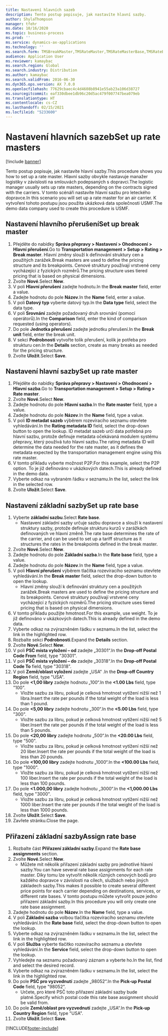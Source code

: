 ```yaml
---
title: Nastavení hlavních sazeb
description: Tento postup popisuje, jak nastavíte hlavní sazby.
author: ShylaThompson
manager: tfehr
ms.date: 10/16/2020
ms.topic: business-process
ms.prod: ''
ms.service: dynamics-ax-applications
ms.technology: ''
ms.search.form: TMSBreakMaster,TMSRateMaster,TMSRateMasterBase,TMSRateBaseType, TMSRouteWorkbench
audience: Application User
ms.reviewer: kamaybac
ms.search.region: Global
ms.search.industry: Distribution
ms.author: kamaybac
ms.search.validFrom: 2016-06-30
ms.dyn365.ops.version: AX 7.0.0
ms.openlocfilehash: 77629cbaec4c4d4608b8941e55ab23a106d38727
ms.sourcegitcommit: eaf330dbee1db96c20d5ac479f007747bea079eb
ms.translationtype: HT
ms.contentlocale: cs-CZ
ms.lasthandoff: 02/15/2021
ms.locfileid: "5233600"
---
```

# <a name="set-up-rate-masters"></a><span data-ttu-id="579a8-103">Nastavení hlavních sazeb</span><span class="sxs-lookup"><span data-stu-id="579a8-103">Set up rate masters</span></span>

[!include [banner](../../includes/banner.md)]

<span data-ttu-id="579a8-104">Tento postup popisuje, jak nastavíte hlavní sazby.</span><span class="sxs-lookup"><span data-stu-id="579a8-104">This procedure shows you how to set up a rate master.</span></span> <span data-ttu-id="579a8-105">Hlavní sazby obvykle nastavuje manažer logistiky v závislosti na smlouvách podepsaných s dopravci.</span><span class="sxs-lookup"><span data-stu-id="579a8-105">The logistic manager usually sets up rate masters, depending on the contracts signed with the carriers.</span></span> <span data-ttu-id="579a8-106">V tomto scénáři nastavíte hlavní sazbu pro leteckého dopravce.</span><span class="sxs-lookup"><span data-stu-id="579a8-106">In this scenario you will set up a rate master for an air carrier.</span></span> <span data-ttu-id="579a8-107">K vytvoření tohoto postupu jsou použita ukázková data společnosti USMF.</span><span class="sxs-lookup"><span data-stu-id="579a8-107">The demo data company used to create this procedure is USMF.</span></span>

## <a name="set-up-break-master"></a><span data-ttu-id="579a8-108">Nastavení hlavního přerušení</span><span class="sxs-lookup"><span data-stu-id="579a8-108">Set up break master</span></span>

1. <span data-ttu-id="579a8-109">Přejděte do nabídky **Správa přepravy > Nastavení > Ohodnocení > Hlavní přerušení**.</span><span class="sxs-lookup"><span data-stu-id="579a8-109">Go to **Transportation management > Setup > Rating > Break master**.</span></span> <span data-ttu-id="579a8-110">Hlavní změny slouží k definování struktury cen a použitých zarážek.</span><span class="sxs-lookup"><span data-stu-id="579a8-110">Break masters are used to define the pricing structure and its breakpoints.</span></span> <span data-ttu-id="579a8-111">Cenové struktury používají vrstvené ceny vycházející z fyzických rozměrů.</span><span class="sxs-lookup"><span data-stu-id="579a8-111">The pricing structure uses tiered pricing that is based on physical dimensions.</span></span>  
1. <span data-ttu-id="579a8-112">Zvolte **Nové**.</span><span class="sxs-lookup"><span data-stu-id="579a8-112">Select **New**.</span></span>
1. <span data-ttu-id="579a8-113">V poli **Hlavní přerušení** zadejte hodnotu.</span><span class="sxs-lookup"><span data-stu-id="579a8-113">In the **Break master** field, enter a value.</span></span>
1. <span data-ttu-id="579a8-114">Zadejte hodnotu do pole **Název**.</span><span class="sxs-lookup"><span data-stu-id="579a8-114">In the **Name** field, enter a value.</span></span>
1. <span data-ttu-id="579a8-115">V poli **Datový typ** vyberte datový typ.</span><span class="sxs-lookup"><span data-stu-id="579a8-115">In the **Data type** field, select the data type.</span></span>
1. <span data-ttu-id="579a8-116">V poli **Srovnání** zadejte požadovaný druh srovnání (pomocí operátorů).</span><span class="sxs-lookup"><span data-stu-id="579a8-116">In the **Comparison** field, enter the kind of comparison requested (using operators).</span></span>
1. <span data-ttu-id="579a8-117">Do pole **Jednotka přerušení** zadejte jednotku přerušení.</span><span class="sxs-lookup"><span data-stu-id="579a8-117">In the **Break unit** field, enter the break unit.</span></span>
1. <span data-ttu-id="579a8-118">V sekci **Podrobnosti** vytvořte tolik přerušení, kolik je potřeba pro strukturu cen.</span><span class="sxs-lookup"><span data-stu-id="579a8-118">In the **Details** section, create as many breaks as needed for the pricing structure.</span></span>
1. <span data-ttu-id="579a8-119">Zvolte **Uložit**.</span><span class="sxs-lookup"><span data-stu-id="579a8-119">Select **Save**.</span></span>

## <a name="set-up-rate-master"></a><span data-ttu-id="579a8-120">Nastavení hlavní sazby</span><span class="sxs-lookup"><span data-stu-id="579a8-120">Set up rate master</span></span>

1. <span data-ttu-id="579a8-121">Přejděte do nabídky **Správa přepravy > Nastavení > Ohodnocení > Hlavní sazba**.</span><span class="sxs-lookup"><span data-stu-id="579a8-121">Go to **Transportation management > Setup > Rating > Rate master**.</span></span>
1. <span data-ttu-id="579a8-122">Zvolte **Nové**.</span><span class="sxs-lookup"><span data-stu-id="579a8-122">Select **New**.</span></span>
1. <span data-ttu-id="579a8-123">Zadejte hodnotu do pole **Hlavní sazba**.</span><span class="sxs-lookup"><span data-stu-id="579a8-123">In the **Rate master** field, type a value.</span></span>
1. <span data-ttu-id="579a8-124">Zadejte hodnotu do pole **Název**.</span><span class="sxs-lookup"><span data-stu-id="579a8-124">In the **Name** field, type a value.</span></span>
1. <span data-ttu-id="579a8-125">V poli **ID metadat sazeb** výběrem rozevíracího seznamu otevřete vyhledávání.</span><span class="sxs-lookup"><span data-stu-id="579a8-125">In the **Rating metadata ID** field, select the drop-down button to open the lookup.</span></span> <span data-ttu-id="579a8-126">ID metadat sazeb určí data potřebná pro hlavní sazbu, protože definuje metadata očekávaná modulem systému přepravy, který používá tuto hlavní sazbu.</span><span class="sxs-lookup"><span data-stu-id="579a8-126">The rating metadata ID will determine the data needed for the rate master, as it defines the metadata expected by the transportation management engine using this rate master.</span></span>  
1. <span data-ttu-id="579a8-127">V tomto příkladu vyberte možnost P2P.</span><span class="sxs-lookup"><span data-stu-id="579a8-127">For this example, select the P2P option.</span></span> <span data-ttu-id="579a8-128">To je již definováno v ukázkových datech.</span><span class="sxs-lookup"><span data-stu-id="579a8-128">This is already defined in the demo data.</span></span>
1. <span data-ttu-id="579a8-129">Vyberte odkaz na vybraném řádku v seznamu.</span><span class="sxs-lookup"><span data-stu-id="579a8-129">In the list, select the link in the selected row.</span></span>
1. <span data-ttu-id="579a8-130">Zvolte **Uložit**.</span><span class="sxs-lookup"><span data-stu-id="579a8-130">Select **Save**.</span></span>

## <a name="set-up-rate-base"></a><span data-ttu-id="579a8-131">Nastavení základní sazby</span><span class="sxs-lookup"><span data-stu-id="579a8-131">Set up rate base</span></span>

1. <span data-ttu-id="579a8-132">Vyberte **základní sazbu**.</span><span class="sxs-lookup"><span data-stu-id="579a8-132">Select **Rate base**.</span></span>
    * <span data-ttu-id="579a8-133">Nastavení základní sazby určuje sazbu dopravce a slouží k nastavení struktury sazby, protože definuje strukturu kurzů v zarážkách definovaných ve hlavní změně.</span><span class="sxs-lookup"><span data-stu-id="579a8-133">The rate base determines the rate of the carrier, and can be used to set up a tariff structure as it structures the rates in the breakpoints defined in the break master.</span></span>  
2. <span data-ttu-id="579a8-134">Zvolte **Nové**.</span><span class="sxs-lookup"><span data-stu-id="579a8-134">Select **New**.</span></span>
3. <span data-ttu-id="579a8-135">Zadejte hodnotu do pole **Základní sazba**.</span><span class="sxs-lookup"><span data-stu-id="579a8-135">In the **Rate base** field, type a value.</span></span>
4. <span data-ttu-id="579a8-136">Zadejte hodnotu do pole **Název**.</span><span class="sxs-lookup"><span data-stu-id="579a8-136">In the **Name** field, type a value.</span></span>
5. <span data-ttu-id="579a8-137">V poli **Hlavní přerušení** výběrem tlačítka rozevíracího seznamu otevřete vyhledávání.</span><span class="sxs-lookup"><span data-stu-id="579a8-137">In the **Break master** field, select the drop-down button to open the lookup.</span></span>
    * <span data-ttu-id="579a8-138">Hlavní změny slouží k definování struktury cen a použitých zarážek.</span><span class="sxs-lookup"><span data-stu-id="579a8-138">Break masters are used to define the pricing structure and its breakpoints.</span></span> <span data-ttu-id="579a8-139">Cenové struktury používají vrstvené ceny vycházející z fyzických rozměrů.</span><span class="sxs-lookup"><span data-stu-id="579a8-139">The pricing structure uses tiered pricing that is based on physical dimensions.</span></span>  
6. <span data-ttu-id="579a8-140">V tomto příkladu použijte hmotnost.</span><span class="sxs-lookup"><span data-stu-id="579a8-140">For this example, use weight.</span></span> <span data-ttu-id="579a8-141">To je již definováno v ukázkových datech.</span><span class="sxs-lookup"><span data-stu-id="579a8-141">This is already defined in the demo data.</span></span>
7. <span data-ttu-id="579a8-142">Vyberte odkaz na zvýrazněném řádku v seznamu.</span><span class="sxs-lookup"><span data-stu-id="579a8-142">In the list, select the link in the highlighted row.</span></span>
8. <span data-ttu-id="579a8-143">Rozbalte sekci **Podrobnosti**.</span><span class="sxs-lookup"><span data-stu-id="579a8-143">Expand the **Details** section.</span></span>
9. <span data-ttu-id="579a8-144">Zvolte **Nové**.</span><span class="sxs-lookup"><span data-stu-id="579a8-144">Select **New**.</span></span>
10. <span data-ttu-id="579a8-145">V poli **PSČ místa vyložení – od** zadejte „30301“.</span><span class="sxs-lookup"><span data-stu-id="579a8-145">In the **Drop-off Postal Code From** field, type "30301".</span></span>
11. <span data-ttu-id="579a8-146">V poli **PSČ místa vyložení – do** zadejte „30318“.</span><span class="sxs-lookup"><span data-stu-id="579a8-146">In the **Drop-off Postal Code To** field, type "30318".</span></span>
12. <span data-ttu-id="579a8-147">V poli **Země/oblast vyložení** zadejte „USA“ .</span><span class="sxs-lookup"><span data-stu-id="579a8-147">In the **Drop-off Country Region** field, type "USA".</span></span>
13. <span data-ttu-id="579a8-148">Do pole **<1,00 libry** zadejte hodnotu „100“.</span><span class="sxs-lookup"><span data-stu-id="579a8-148">In the **<1.00 Lbs** field, type "100".</span></span>
    * <span data-ttu-id="579a8-149">Vložte sazbu za libru, pokud je celková hmotnost vytížení nižší než 1 libra.</span><span class="sxs-lookup"><span data-stu-id="579a8-149">Insert the rate per pounds if the total weight of the load is less than 1 pound.</span></span>  
14. <span data-ttu-id="579a8-150">Do pole **<5,00 libry** zadejte hodnotu „300“.</span><span class="sxs-lookup"><span data-stu-id="579a8-150">In the **<5.00 Lbs** field, type "300".</span></span>
    * <span data-ttu-id="579a8-151">Vložte sazbu za libru, pokud je celková hmotnost vytížení nižší než 5 liber.</span><span class="sxs-lookup"><span data-stu-id="579a8-151">Insert the rate per pounds if the total weight of the load is less than 5 pounds.</span></span>  
15. <span data-ttu-id="579a8-152">Do pole **<20,00 libry** zadejte hodnotu „500“.</span><span class="sxs-lookup"><span data-stu-id="579a8-152">In the **<20.00 Lbs** field, type "500".</span></span>
    * <span data-ttu-id="579a8-153">Vložte sazbu za libru, pokud je celková hmotnost vytížení nižší než 20 liber.</span><span class="sxs-lookup"><span data-stu-id="579a8-153">Insert the rate per pounds if the total weight of the load is less than 20 pounds.</span></span>  
16. <span data-ttu-id="579a8-154">Do pole **<100,00 libry** zadejte hodnotu „1000“.</span><span class="sxs-lookup"><span data-stu-id="579a8-154">In the **<100.00 Lbs** field, type "1000".</span></span>
    * <span data-ttu-id="579a8-155">Vložte sazbu za libru, pokud je celková hmotnost vytížení nižší než 100 liber.</span><span class="sxs-lookup"><span data-stu-id="579a8-155">Insert the rate per pounds if the total weight of the load is less than 100 pounds.</span></span>  
17. <span data-ttu-id="579a8-156">Do pole **<1.000,00 libry** zadejte hodnotu „3000“.</span><span class="sxs-lookup"><span data-stu-id="579a8-156">In the **<1,000.00 Lbs** field, type "3000".</span></span>
    * <span data-ttu-id="579a8-157">Vložte sazbu za libru, pokud je celková hmotnost vytížení nižší než 1000 liber.</span><span class="sxs-lookup"><span data-stu-id="579a8-157">Insert the rate per pounds if the total weight of the load is less than 1000 pounds.</span></span>  
18. <span data-ttu-id="579a8-158">Zvolte **Uložit**.</span><span class="sxs-lookup"><span data-stu-id="579a8-158">Select **Save**.</span></span>
19. <span data-ttu-id="579a8-159">Zavřete stránku.</span><span class="sxs-lookup"><span data-stu-id="579a8-159">Close the page.</span></span>

## <a name="assign-rate-base"></a><span data-ttu-id="579a8-160">Přiřazení základní sazby</span><span class="sxs-lookup"><span data-stu-id="579a8-160">Assign rate base</span></span>

1. <span data-ttu-id="579a8-161">Rozbalte část **Přiřazení základní sazby**.</span><span class="sxs-lookup"><span data-stu-id="579a8-161">Expand the **Rate base assignments** section.</span></span>
2. <span data-ttu-id="579a8-162">Zvolte **Nové**.</span><span class="sxs-lookup"><span data-stu-id="579a8-162">Select **New**.</span></span>
    * <span data-ttu-id="579a8-163">Můžete mít několik přiřazení základní sazby pro jednotlivé hlavní sazby.</span><span class="sxs-lookup"><span data-stu-id="579a8-163">You can have several rate base assignments for each rate master.</span></span> <span data-ttu-id="579a8-164">Díky tomu lze vytvořit několik různých cenových bodů pro každého dopravce v závislosti na cílech, službách nebo jiných základech sazby.</span><span class="sxs-lookup"><span data-stu-id="579a8-164">This makes it possible to create several different price points for each carrier depending on destinations, services, or different rate bases.</span></span> <span data-ttu-id="579a8-165">V tomto postupu můžete vytvořit pouze jedno přiřazení základní sazby.</span><span class="sxs-lookup"><span data-stu-id="579a8-165">In this procedure you will only create one rate base assignment.</span></span>  
3. <span data-ttu-id="579a8-166">Zadejte hodnotu do pole **Název**.</span><span class="sxs-lookup"><span data-stu-id="579a8-166">In the **Name** field, type a value.</span></span>
4. <span data-ttu-id="579a8-167">V poli **Základní sazba** volbou tlačítka rozevíracího seznamu otevřete vyhledávání.</span><span class="sxs-lookup"><span data-stu-id="579a8-167">In the **Rate base** field, select the drop-down button to open the lookup.</span></span>
5. <span data-ttu-id="579a8-168">Vyberte odkaz na zvýrazněném řádku v seznamu.</span><span class="sxs-lookup"><span data-stu-id="579a8-168">In the list, select the link in the highlighted row.</span></span>
6. <span data-ttu-id="579a8-169">V poli **Služba** vyberte tlačítko rozevíracího seznamu a otevřete vyhledávání.</span><span class="sxs-lookup"><span data-stu-id="579a8-169">In the **Service** field, select the drop-down button to open the lookup.</span></span>
7. <span data-ttu-id="579a8-170">Vyhledejte na seznamu požadovaný záznam a vyberte ho.</span><span class="sxs-lookup"><span data-stu-id="579a8-170">In the list, find and select the desired record.</span></span>
8. <span data-ttu-id="579a8-171">Vyberte odkaz na zvýrazněném řádku v seznamu.</span><span class="sxs-lookup"><span data-stu-id="579a8-171">In the list, select the link in the highlighted row.</span></span>
9. <span data-ttu-id="579a8-172">Do pole **PSČ pro vyzvednutí** zadejte „98052“.</span><span class="sxs-lookup"><span data-stu-id="579a8-172">In the **Pick-up Postal Code** field, type "98052".</span></span>
    * <span data-ttu-id="579a8-173">Určete, pro které PSČ toto přiřazení základní sazby bude platné.</span><span class="sxs-lookup"><span data-stu-id="579a8-173">Specify which postal code this rate base assignment should be valid from.</span></span>
10. <span data-ttu-id="579a8-174">Do pole **Země/oblast pro vyzvednutí** zadejte „USA“.</span><span class="sxs-lookup"><span data-stu-id="579a8-174">In the **Pick-up Country Region** field, type "USA".</span></span>
11. <span data-ttu-id="579a8-175">Zvolte **Uložit**.</span><span class="sxs-lookup"><span data-stu-id="579a8-175">Select **Save**.</span></span>


[!INCLUDE[footer-include](../../../includes/footer-banner.md)]